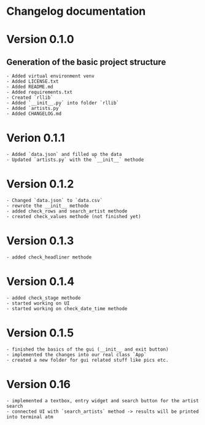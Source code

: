 # Changelog documentation

# Version 0.1.0
## Generation of the basic project structure 
    - Added virtual environment venv
    - Added LICENSE.txt
    - Added README.md
    - Added requirements.txt
    - Created `rllib`
    - Added `__init__.py` into folder `rllib`
    - Added `artists.py`
    - Added CHANGELOG.md

# Verion 0.1.1
    - Added `data.json` and filled up the data
    - Updated `artists.py` with the `__init__` methode
    
# Version 0.1.2
    - Changed `data.json` to `data.csv`
    - rewrote the __init__ methode
    - added check_rows and search_artist methode
    - created check_values methode (not finished yet)
    
# Version 0.1.3
    - added check_headliner methode

# Version 0.1.4
    - added check_stage methode
    - started working on UI
    - started working on check_date_time methode

# Version 0.1.5
    - finished the basics of the gui (__init__ and exit button)
    - implemented the changes into our real class `App`
    - created a new folder for gui related stuff like pics etc. 

# Version 0.16
    - implemented a textbox, entry widget and search button for the artist search
    - connected UI with `search_artists` method -> results will be printed into terminal atm